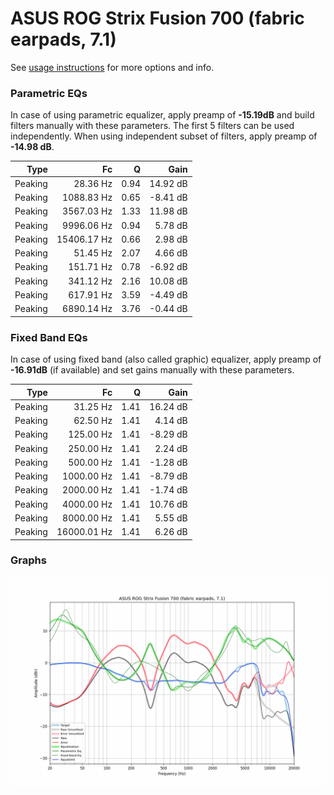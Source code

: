 # ASUS ROG Strix Fusion 700 (fabric earpads, 7.1)
See [usage instructions](https://github.com/jaakkopasanen/AutoEq#usage) for more options and info.

### Parametric EQs
In case of using parametric equalizer, apply preamp of **-15.19dB** and build filters manually
with these parameters. The first 5 filters can be used independently.
When using independent subset of filters, apply preamp of **-14.98 dB**.

| Type    | Fc          |    Q | Gain     |
|--------:|------------:|-----:|---------:|
| Peaking | 28.36 Hz    | 0.94 | 14.92 dB |
| Peaking | 1088.83 Hz  | 0.65 | -8.41 dB |
| Peaking | 3567.03 Hz  | 1.33 | 11.98 dB |
| Peaking | 9996.06 Hz  | 0.94 | 5.78 dB  |
| Peaking | 15406.17 Hz | 0.66 | 2.98 dB  |
| Peaking | 51.45 Hz    | 2.07 | 4.66 dB  |
| Peaking | 151.71 Hz   | 0.78 | -6.92 dB |
| Peaking | 341.12 Hz   | 2.16 | 10.08 dB |
| Peaking | 617.91 Hz   | 3.59 | -4.49 dB |
| Peaking | 6890.14 Hz  | 3.76 | -0.44 dB |

### Fixed Band EQs
In case of using fixed band (also called graphic) equalizer, apply preamp of **-16.91dB**
(if available) and set gains manually with these parameters.

| Type    | Fc          |    Q | Gain     |
|--------:|------------:|-----:|---------:|
| Peaking | 31.25 Hz    | 1.41 | 16.24 dB |
| Peaking | 62.50 Hz    | 1.41 | 4.14 dB  |
| Peaking | 125.00 Hz   | 1.41 | -8.29 dB |
| Peaking | 250.00 Hz   | 1.41 | 2.24 dB  |
| Peaking | 500.00 Hz   | 1.41 | -1.28 dB |
| Peaking | 1000.00 Hz  | 1.41 | -8.79 dB |
| Peaking | 2000.00 Hz  | 1.41 | -1.74 dB |
| Peaking | 4000.00 Hz  | 1.41 | 10.76 dB |
| Peaking | 8000.00 Hz  | 1.41 | 5.55 dB  |
| Peaking | 16000.01 Hz | 1.41 | 6.26 dB  |

### Graphs
![](./ASUS%20ROG%20Strix%20Fusion%20700%20(fabric%20earpads,%207.1).png)